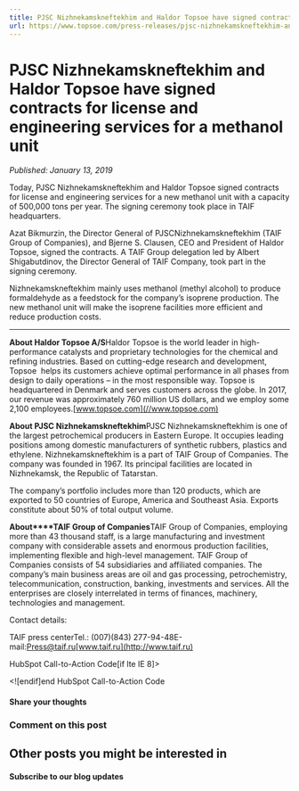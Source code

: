 ```yaml
---
title: PJSC Nizhnekamskneftekhim and Haldor Topsoe have signed contracts for license and engineering services for a methanol unit
url: https://www.topsoe.com/press-releases/pjsc-nizhnekamskneftekhim-and-haldor-topsoe-has-signed-contracts-for-license-and-engineering-services-for-a-methanol-unit#main-content
---
```


# PJSC Nizhnekamskneftekhim and Haldor Topsoe have signed contracts for license and engineering services for a methanol unit

*Published: January 13, 2019*

Today, PJSC Nizhnekamskneftekhim and Haldor Topsoe signed contracts for license and engineering services for a new methanol unit with a capacity of 500,000 tons per year. The signing ceremony took place in TAIF headquarters.

Azat Bikmurzin, the Director General of PJSCNizhnekamskneftekhim (TAIF Group of Companies), and Bjerne S. Clausen, CEO and President of Haldor Topsoe, signed the contracts. A TAIF Group delegation led by Albert Shigabutdinov, the Director General of TAIF Company, took part in the signing ceremony.

Nizhnekamskneftekhim mainly uses methanol (methyl alcohol) to produce formaldehyde as a feedstock for the company’s isoprene production. The new methanol unit will make the isoprene facilities more efficient and reduce production costs.

***

**About Haldor Topsoe A/S**Haldor Topsoe is the world leader in high-performance catalysts and proprietary technologies for the chemical and refining industries. Based on cutting-edge research and development, Topsoe  helps its customers achieve optimal performance in all phases from design to daily operations – in the most responsible way. Topsoe is headquartered in Denmark and serves customers across the globe. In 2017, our revenue was approximately 760 million US dollars, and we employ some 2,100 employees.[www.topsoe.com](//www.topsoe.com)

**About PJSC Nizhnekamskneftekhim**PJSC Nizhnekamskneftekhim is one of the largest petrochemical producers in Eastern Europe. It occupies leading positions among domestic manufacturers of synthetic rubbers, plastics and ethylene. Nizhnekamskneftekhim is a part of TAIF Group of Companies. The company was founded in 1967. Its principal facilities are located in Nizhnekamsk, the Republic of Tatarstan.

The company’s portfolio includes more than 120 products, which are exported to 50 countries of Europe, America and Southeast Asia. Exports constitute about 50% of total output volume.

**About****TAIF Group of Companies**TAIF Group of Companies, employing more than 43 thousand staff, is a large manufacturing and investment company with considerable assets and enormous production facilities, implementing flexible and high-level management. TAIF Group of Companies consists of 54 subsidiaries and affiliated companies. The company’s main business areas are oil and gas processing, petrochemistry, telecommunication, construction, banking, investments and services. All the enterprises are closely interrelated in terms of finances, machinery, technologies and management.

Contact details:

TAIF press centerTel.: (007)(843) 277-94-48E-mail:[Press@taif.ru](mailto:Press@taif.ru)[www.taif.ru](http://www.taif.ru)

HubSpot Call-to-Action Code[if lte IE 8]><div id="hs-cta-ie-element"></div><![endif][](https://cta-redirect.hubspot.com/cta/redirect/2115834/6916cd42-e27d-4801-aae9-2d27bb8a2f00)end HubSpot Call-to-Action Code

#### Share your thoughts

### Comment on this post

## Other posts you might be interested in

#### Subscribe to our blog updates